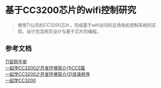 # 基于CC3200芯片的wifi控制研究

> 使用TI公司的CC3200芯片，完成基于wifi访问的近场电机控制系统的实现，设计包含网页设计与基于芯片的编程。

## 参考文档
[TI官网手册](http://www.ti.com.cn/product/cn/CC3200/technicaldocuments)  
[一起学CC3200之开发环境简介(1)CCS篇](https://www.cnblogs.com/hytgab/p/5060059.html)   
[一起学CC3200之开发环境简介(2)烧录程序](https://www.cnblogs.com/hytgab/p/5202142.html)   
[一起学CC3200](https://blog.csdn.net/hytgab/article/category/3012193)   
